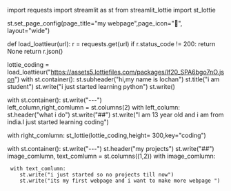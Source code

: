 
import requests
import streamlit as st
from streamlit_lottie import st_lottie

st.set_page_config(page_title="my webpage",page_icon=":tada:", layout="wide")

def load_loattieur(url):
    r = requests.get(url)
    if r.status_code != 200:
        return None
    return r.json()    


lottie_coding = load_loattieur("https://assets5.lottiefiles.com/packages/lf20_SPA6bgo7nO.json")
with st.container():
  st.subheader("hi,my name is lochan")
  st.title("i am student")
  st.write("i just started learning python")
  st.write()

with st.container():
    st.write("---")  
    left_column,right_comlumn = st.columns(2)
    with left_column:
        st.header("what i do")
        st.write("##")
        st.write("I am 13 year old and i am from india.I just started learning coding")

with right_comlumn:
    st_lottie(lottie_coding,height= 300,key="coding")

with st.container():
    st.write("---")
    st.header("my projects")
    st.write("##")
    image_comlumn, text_comlumn = st.columns((1,2))
    with image_comlumn:

     with text_comlumn:
        st.write("i just started so no projects till now")
        st.write("its my first webpage and i want to make more webpage ")
            
